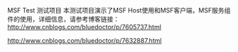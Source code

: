 MSF Test 测试项目
本测试项目演示了MSF Host使用和MSF客户端，MSF服务组件的使用，详细信息，请参考博客链接：
http://www.cnblogs.com/bluedoctor/p/7605737.html

http://www.cnblogs.com/bluedoctor/p/7632887.html



